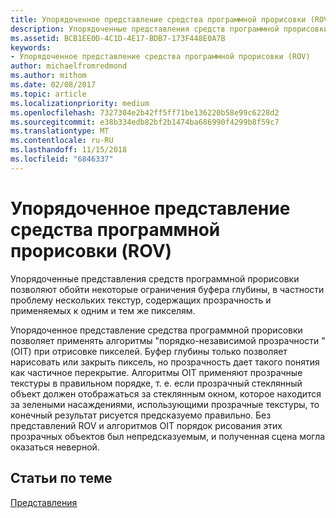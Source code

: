 ```yaml
---
title: Упорядоченное представление средства программной прорисовки (ROV)
description: Упорядоченные представления средств программной прорисовки позволяют обойти некоторые ограничения буфера глубины, в частности проблему нескольких текстур, содержащих прозрачность и применяемых к одним и тем же пикселям.
ms.assetid: BCB1EE0D-4C1D-4E17-BDB7-173F448E0A7B
keywords:
- Упорядоченное представление средства программной прорисовки (ROV)
author: michaelfromredmond
ms.author: mithom
ms.date: 02/08/2017
ms.topic: article
ms.localizationpriority: medium
ms.openlocfilehash: 7327304e2b42ff5ff71be136220b58e99c6228d2
ms.sourcegitcommit: e38b334edb82bf2b1474ba686990f4299b8f59c7
ms.translationtype: MT
ms.contentlocale: ru-RU
ms.lasthandoff: 11/15/2018
ms.locfileid: "6846337"
---
```

# <a name="rasterizer-ordered-view-rov"></a>Упорядоченное представление средства программной прорисовки (ROV)


Упорядоченные представления средств программной прорисовки позволяют обойти некоторые ограничения буфера глубины, в частности проблему нескольких текстур, содержащих прозрачность и применяемых к одним и тем же пикселям.

Упорядоченное представление средства программной прорисовки позволяет применять алгоритмы "порядко-независимой прозрачности " (OIT) при отрисовке пикселей. Буфер глубины только позволяет нарисовать или закрыть пиксель, но прозрачность дает такого понятия как частичное перекрытие. Алгоритмы OIT применяют прозрачные текстуры в правильном порядке, т. е. если прозрачный стеклянный объект должен отображаться за стеклянным окном, которое находится за зелеными насаждениями, использующими прозрачные текстуры, то конечный результат рисуется предсказуемо правильно. Без представлений ROV и алгоритмов OIT порядок рисования этих прозрачных объектов был непредсказуемым, и полученная сцена могла оказаться неверной.

## <a name="span-idrelated-topicsspanrelated-topics"></a><span id="related-topics"></span>Статьи по теме


[Представления](views.md)

 

 




